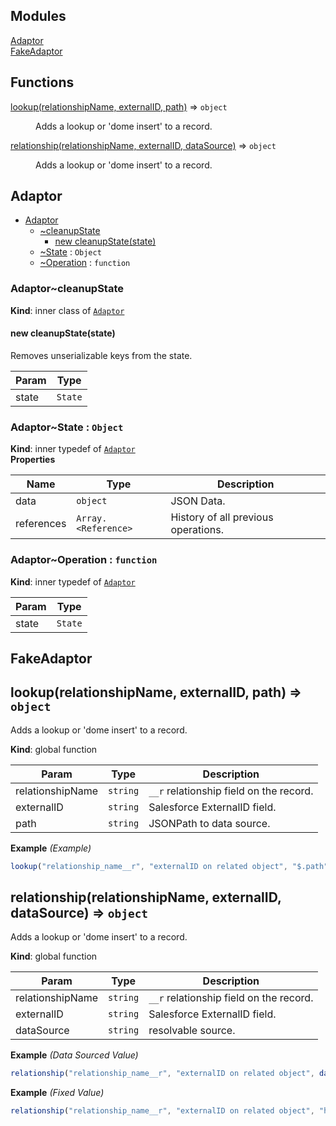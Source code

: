 ## Modules

<dl>
<dt><a href="#module_Adaptor">Adaptor</a></dt>
<dd></dd>
<dt><a href="#module_FakeAdaptor">FakeAdaptor</a></dt>
<dd></dd>
</dl>

## Functions

<dl>
<dt><a href="#lookup">lookup(relationshipName, externalID, path)</a> ⇒ <code>object</code></dt>
<dd><p>Adds a lookup or &#39;dome insert&#39; to a record.</p>
</dd>
<dt><a href="#relationship">relationship(relationshipName, externalID, dataSource)</a> ⇒ <code>object</code></dt>
<dd><p>Adds a lookup or &#39;dome insert&#39; to a record.</p>
</dd>
</dl>

<a name="module_Adaptor"></a>

## Adaptor

* [Adaptor](#module_Adaptor)
    * [~cleanupState](#module_Adaptor..cleanupState)
        * [new cleanupState(state)](#new_module_Adaptor..cleanupState_new)
    * [~State](#module_Adaptor..State) : <code>Object</code>
    * [~Operation](#module_Adaptor..Operation) : <code>function</code>

<a name="module_Adaptor..cleanupState"></a>

### Adaptor~cleanupState
**Kind**: inner class of [<code>Adaptor</code>](#module_Adaptor)  
<a name="new_module_Adaptor..cleanupState_new"></a>

#### new cleanupState(state)
Removes unserializable keys from the state.


| Param | Type |
| --- | --- |
| state | <code>State</code> | 

<a name="module_Adaptor..State"></a>

### Adaptor~State : <code>Object</code>
**Kind**: inner typedef of [<code>Adaptor</code>](#module_Adaptor)  
**Properties**

| Name | Type | Description |
| --- | --- | --- |
| data | <code>object</code> | JSON Data. |
| references | <code>Array.&lt;Reference&gt;</code> | History of all previous operations. |

<a name="module_Adaptor..Operation"></a>

### Adaptor~Operation : <code>function</code>
**Kind**: inner typedef of [<code>Adaptor</code>](#module_Adaptor)  

| Param | Type |
| --- | --- |
| state | <code>State</code> | 

<a name="module_FakeAdaptor"></a>

## FakeAdaptor
<a name="lookup"></a>

## lookup(relationshipName, externalID, path) ⇒ <code>object</code>
Adds a lookup or 'dome insert' to a record.

**Kind**: global function  

| Param | Type | Description |
| --- | --- | --- |
| relationshipName | <code>string</code> | `__r` relationship field on the record. |
| externalID | <code>string</code> | Salesforce ExternalID field. |
| path | <code>string</code> | JSONPath to data source. |

**Example** *(Example)*  
```js
lookup("relationship_name__r", "externalID on related object", "$.path")
```
<a name="relationship"></a>

## relationship(relationshipName, externalID, dataSource) ⇒ <code>object</code>
Adds a lookup or 'dome insert' to a record.

**Kind**: global function  

| Param | Type | Description |
| --- | --- | --- |
| relationshipName | <code>string</code> | `__r` relationship field on the record. |
| externalID | <code>string</code> | Salesforce ExternalID field. |
| dataSource | <code>string</code> | resolvable source. |

**Example** *(Data Sourced Value)*  
```js
relationship("relationship_name__r", "externalID on related object", dataSource("path"))
```
**Example** *(Fixed Value)*  
```js
relationship("relationship_name__r", "externalID on related object", "hello world")
```

